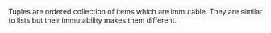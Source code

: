Tuples are ordered collection of items which are immutable. They are similar to lists but their immutability makes them different.